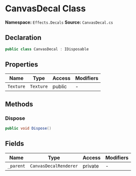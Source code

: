 # CanvasDecal Class

**Namespace:** `Effects.Decals`
**Source:** `CanvasDecal.cs`

## Declaration

```csharp
public class CanvasDecal : IDisposable
```

## Properties

| Name | Type | Access | Modifiers |
|------|------|--------|-----------|
| `Texture` | `Texture` | public | - |

## Methods

### Dispose

```csharp
public void Dispose()
```

## Fields

| Name | Type | Access | Modifiers |
|------|------|--------|-----------|
| `_parent` | `CanvasDecalRenderer` | private | - |

